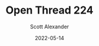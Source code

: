 ---
layout: podcast
title: "Open Thread 224"
author: Scott Alexander
description: https://astralcodexten.substack.com/p/open-thread-224
date: 2022-05-14
length: 249123
duration: 62
guid: open-thread-224
---